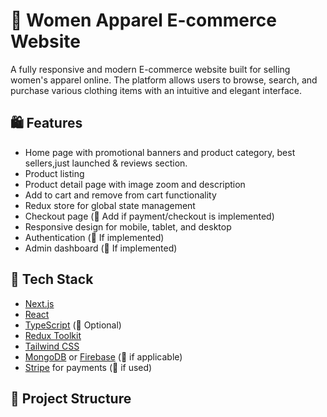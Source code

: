 # 👗 Women Apparel E-commerce Website

A fully responsive and modern E-commerce website built for selling women's apparel online. The platform allows users to browse, search, and purchase various clothing items with an intuitive and elegant interface.

## 🛍️ Features

- Home page with promotional banners and product category, best sellers,just launched & reviews section.
- Product listing
- Product detail page with image zoom and description
- Add to cart and remove from cart functionality
- Redux store for global state management
- Checkout page (📝 Add if payment/checkout is implemented)
- Responsive design for mobile, tablet, and desktop
- Authentication (📝 If implemented)
- Admin dashboard (📝 If implemented)

## 🚀 Tech Stack

- [Next.js](https://nextjs.org/)
- [React](https://reactjs.org/)
- [TypeScript](https://www.typescriptlang.org/) (📝 Optional)
- [Redux Toolkit](https://redux-toolkit.js.org/)
- [Tailwind CSS](https://tailwindcss.com/)
- [MongoDB](https://www.mongodb.com/) or [Firebase](https://firebase.google.com/) (📝 if applicable)
- [Stripe](https://stripe.com/) for payments (📝 if used)

## 📂 Project Structure

